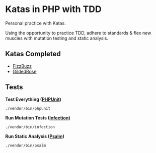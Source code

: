 # Katas in PHP with TDD
Personal practice with Katas.

Using the opportunity to practice TDD, adhere to standards & flex new muscles with mutation testing and static analysis.

## Katas Completed
- [FizzBuzz](src/FizzBuzzKata)
- [GildedRose](src/GildedRoseKata)

## Tests
**Test Everything ([PHPUnit](https://phpunit.de))**

`./vendor/bin/phpunit`

**Run Mutation Tests ([Infection](https://infection.github.io/))**

`./vendor/bin/infection`

**Run Static Analysis ([Psalm](https://psalm.dev/))**

`./vendor/bin/psalm`

